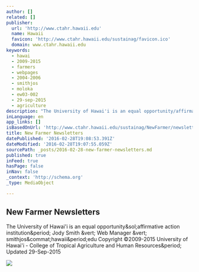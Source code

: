 ```yaml
---
author: []
related: []
publisher:
  url: 'http://www.ctahr.hawaii.edu'
  name: Hawaii
  favicon: 'http://www.ctahr.hawaii.edu/sustainag/favicon.ico'
  domain: www.ctahr.hawaii.edu
keywords:
  - hawai
  - 2009-2015
  - farmers
  - webpages
  - 2004-2006
  - smithjos
  - moloka
  - ew03-002
  - 29-sep-2015
  - agriculture
description: "The University of Hawai'i is an equal opportunity/affirmative action institution. Jody Smith | Web Manager | smithjos@hawaii.edu Copyright ©2009-2015 University of Hawai'i - College of Tropical Agriculture and Human Resources. Updated 29-Sep-2015"
inLanguage: en
app_links: []
isBasedOnUrl: 'http://www.ctahr.hawaii.edu/sustainag/NewFarmer/newsletters.asp'
title: New Farmer Newsletters
datePublished: '2016-02-28T19:08:53.391Z'
dateModified: '2016-02-28T19:07:55.059Z'
sourcePath: _posts/2016-02-28-new-farmer-newsletters.md
published: true
inFeed: true
hasPage: false
inNav: false
_context: 'http://schema.org'
_type: MediaObject

---
```

<article style=""><h1>New Farmer Newsletters</h1><p>The University of Hawai'i is an equal opportunity&amp;sol;affirmative action institution&amp;period; Jody Smith &amp;vert; Web Manager &amp;vert; smithjos&amp;commat;hawaii&amp;period;edu Copyright ©2009-2015 University of Hawai'i - College of Tropical Agriculture and Human Resources&amp;period; Updated 29-Sep-2015</p><img src="http://www.ctahr.hawaii.edu/sustainag/images/sm-wsare-logo.jpg" /></article>